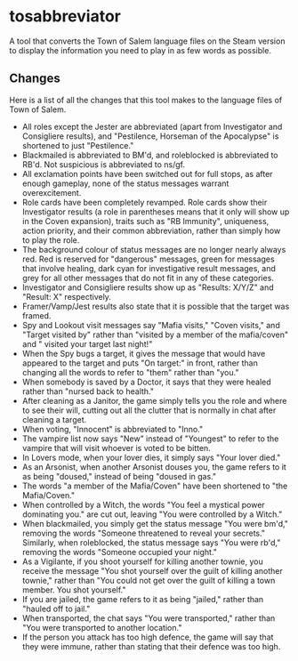 # tosabbreviator
A tool that converts the Town of Salem language files on the Steam version to display the information you need to play in as few words as possible.

## Changes
Here is a list of all the changes that this tool makes to the language files of Town of Salem.
- All roles except the Jester are abbreviated (apart from Investigator and Consigliere results), and "Pestilence, Horseman of the Apocalypse" is shortened to just "Pestilence."
- Blackmailed is abbreviated to BM'd, and roleblocked is abbreviated to RB'd. Not suspicious is abbreviated to ns/gf.
- All exclamation points have been switched out for full stops, as after enough gameplay, none of the status messages warrant overexcitement.
- Role cards have been completely revamped. Role cards show their Investigator results (a role in parentheses means that it only will show up in the Coven expansion), traits such as "RB Immunity", uniqueness, action priority, and their common abbreviation, rather than simply how to play the role.
- The background colour of status messages are no longer nearly always red. Red is reserved for "dangerous" messages, green for messages that involve healing, dark cyan for investigative result messages, and grey for all other messages that do not fit in any of these categories.
- Investigator and Consigliere results show up as "Results: X/Y/Z" and "Result: X" respectively.
- Framer/Vamp/Jest results also state that it is possible that the target was framed.
- Spy and Lookout visit messages say "Mafia visits," "Coven visits," and "Target visited by" rather than "visited by a member of the mafia/coven" and "<name> visited your target last night!"
- When the Spy bugs a target, it gives the message that would have appeared to the target and puts "On target:" in front, rather than changing all the words to refer to "them" rather than "you."
- When somebody is saved by a Doctor, it says that they were healed rather than "nursed back to health."
- After cleaning as a Janitor, the game simply tells you the role and where to see their will, cutting out all the clutter that is normally in chat after cleaning a target.
- When voting, "Innocent" is abbreviated to "Inno."
- The vampire list now says "New" instead of "Youngest" to refer to the vampire that will visit whoever is voted to be bitten.
- In Lovers mode, when your lover dies, it simply says "Your lover died."
- As an Arsonist, when another Arsonist douses you, the game refers to it as being "doused," instead of being "doused in gas."
- The words "a member of the Mafia/Coven" have been shortened to "the Mafia/Coven."
- When controlled by a Witch, the words "You feel a mystical power dominating you." are cut out, leaving "You were controlled by a Witch."
- When blackmailed, you simply get the status message "You were bm'd," removing the words "Someone threatened to reveal your secrets." Similarly, when roleblocked, the status message says "You were rb'd," removing the words "Someone occupied your night."
- As a Vigilante, if you shoot yourself for killing another townie, you receive the message "You shot yourself over the guilt of killing another townie," rather than "You could not get over the guilt of killing a town member. You shot yourself."
- If you are jailed, the game refers to it as being "jailed," rather than "hauled off to jail."
- When transported, the chat says "You were transported," rather than "You were transported to another location."
- If the person you attack has too high defence, the game will say that they were immune, rather than stating that their defence was too high.

